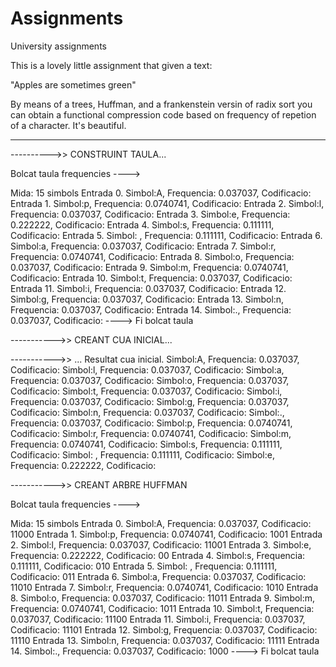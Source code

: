 # Assignments
University assignments

This is a lovely little assignment that given a text:

"Apples are sometimes green"

By means of a trees, Huffman, and a frankenstein versin of radix sort you can obtain a functional compression code based on frequency of repetion of a character.  It's beautiful.

*************************
---------->> CONSTRUINT TAULA... 

 Bolcat taula frequencies ---->

 Mida: 15 simbols 
Entrada 0. Simbol:A, Frequencia: 0.037037, Codificacio: 
Entrada 1. Simbol:p, Frequencia: 0.0740741, Codificacio: 
Entrada 2. Simbol:l, Frequencia: 0.037037, Codificacio: 
Entrada 3. Simbol:e, Frequencia: 0.222222, Codificacio: 
Entrada 4. Simbol:s, Frequencia: 0.111111, Codificacio: 
Entrada 5. Simbol: , Frequencia: 0.111111, Codificacio: 
Entrada 6. Simbol:a, Frequencia: 0.037037, Codificacio: 
Entrada 7. Simbol:r, Frequencia: 0.0740741, Codificacio: 
Entrada 8. Simbol:o, Frequencia: 0.037037, Codificacio: 
Entrada 9. Simbol:m, Frequencia: 0.0740741, Codificacio: 
Entrada 10. Simbol:t, Frequencia: 0.037037, Codificacio: 
Entrada 11. Simbol:i, Frequencia: 0.037037, Codificacio: 
Entrada 12. Simbol:g, Frequencia: 0.037037, Codificacio: 
Entrada 13. Simbol:n, Frequencia: 0.037037, Codificacio: 
Entrada 14. Simbol:., Frequencia: 0.037037, Codificacio: 
----> Fi bolcat taula

----------->> CREANT CUA INICIAL... 

----------->> ... Resultat cua inicial.
Simbol:A, Frequencia: 0.037037, Codificacio: 
Simbol:l, Frequencia: 0.037037, Codificacio: 
Simbol:a, Frequencia: 0.037037, Codificacio: 
Simbol:o, Frequencia: 0.037037, Codificacio: 
Simbol:t, Frequencia: 0.037037, Codificacio: 
Simbol:i, Frequencia: 0.037037, Codificacio: 
Simbol:g, Frequencia: 0.037037, Codificacio: 
Simbol:n, Frequencia: 0.037037, Codificacio: 
Simbol:., Frequencia: 0.037037, Codificacio: 
Simbol:p, Frequencia: 0.0740741, Codificacio: 
Simbol:r, Frequencia: 0.0740741, Codificacio: 
Simbol:m, Frequencia: 0.0740741, Codificacio: 
Simbol:s, Frequencia: 0.111111, Codificacio: 
Simbol: , Frequencia: 0.111111, Codificacio: 
Simbol:e, Frequencia: 0.222222, Codificacio: 

----------->> CREANT ARBRE HUFFMAN

 Bolcat taula frequencies ---->

 Mida: 15 simbols 
Entrada 0. Simbol:A, Frequencia: 0.037037, Codificacio: 11000
Entrada 1. Simbol:p, Frequencia: 0.0740741, Codificacio: 1001
Entrada 2. Simbol:l, Frequencia: 0.037037, Codificacio: 11001
Entrada 3. Simbol:e, Frequencia: 0.222222, Codificacio: 00
Entrada 4. Simbol:s, Frequencia: 0.111111, Codificacio: 010
Entrada 5. Simbol: , Frequencia: 0.111111, Codificacio: 011
Entrada 6. Simbol:a, Frequencia: 0.037037, Codificacio: 11010
Entrada 7. Simbol:r, Frequencia: 0.0740741, Codificacio: 1010
Entrada 8. Simbol:o, Frequencia: 0.037037, Codificacio: 11011
Entrada 9. Simbol:m, Frequencia: 0.0740741, Codificacio: 1011
Entrada 10. Simbol:t, Frequencia: 0.037037, Codificacio: 11100
Entrada 11. Simbol:i, Frequencia: 0.037037, Codificacio: 11101
Entrada 12. Simbol:g, Frequencia: 0.037037, Codificacio: 11110
Entrada 13. Simbol:n, Frequencia: 0.037037, Codificacio: 11111
Entrada 14. Simbol:., Frequencia: 0.037037, Codificacio: 1000
----> Fi bolcat taula
